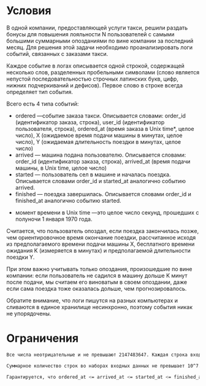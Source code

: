 # Условия

В одной компании, предоставляющей услуги такси, решили раздать бонусы для повышения лояльности N пользователей с самыми большими суммарными опозданиями по вине компании за последний месяц. Для решения этой задачи необходимо проанализировать логи событий, связанных с заказами такси.

Каждое событие в логах описывается одной строкой, содержащей несколько слов, разделенных пробельными символами (слово является непустой последовательностью строчных латинских букв, цифр, нижних подчеркиваний и дефисов). Первое слово в строке всегда определяет тип события.

Всего есть 4 типа событий:

- ordered —событие заказа такси. Описывается словами: order_id (идентификатор заказа, строка), user_id (идентификатор пользователя, строка), ordered_at (время заказа в Unix time*, целое число), X (ожидаемое время подачи машины в минутах, целое число), Y (ожидаемая длительность поездки в минутах, целое число)
- arrived — машина подана пользователю. Описывается словами: order_id (идентификатор заказа, строка), arrived_at (время подачи машины, в Unix time, целое число)
- started — пользователь сел в машине и началась поездка. Описывается словами order_id и started_at аналогично событию arrived.
- finished — поездка завершилась. Описывается словами order_id и finished_at аналогично событию started.
* момент времени в Unix time —это целое число секунд, прошедших с полуночи 1 января 1970 года.

Считается, что пользователь опоздал, если поездка закончилась позже, чем ориентировочное время окончание поездки, рассчитанное исходя из предполагаемого времени подачи машины X, бесплатного времени ожидания K (измеряется в минутах) и предполагаемой длительности поездки Y.

При этом важно учитывать только опоздания, произошедшие по вине компании: если пользователь не садился в машину дольше K минут после подачи, мы считаем его виноватым в своем опоздании, даже если сама поездка тоже оказалась дольше, чем прогнозировалось.

Обратите внимание, что логи пишутся на разных компьютерах и сливаются в единое хранилище несинхронно, поэтому события никак не упорядочены.

# Ограничения
```sh
Все числа неотрицательные и не превышают 2147483647. Каждая строка входных данных по длине не превышает 1000 символов.

Суммарное количество строк во наборах входных данных не превышает 10^7.

Гарантируется, что ordered_at <= arrived_at <= started_at <= finished_at.
```
